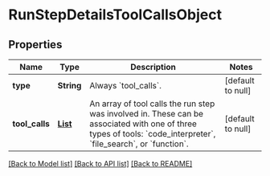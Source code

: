 # RunStepDetailsToolCallsObject
## Properties

| Name | Type | Description | Notes |
|------------ | ------------- | ------------- | -------------|
| **type** | **String** | Always &#x60;tool_calls&#x60;. | [default to null] |
| **tool\_calls** | [**List**](RunStepDetailsToolCallsObject_tool_calls_inner.md) | An array of tool calls the run step was involved in. These can be associated with one of three types of tools: &#x60;code_interpreter&#x60;, &#x60;file_search&#x60;, or &#x60;function&#x60;.  | [default to null] |

[[Back to Model list]](../README.md#documentation-for-models) [[Back to API list]](../README.md#documentation-for-api-endpoints) [[Back to README]](../README.md)

